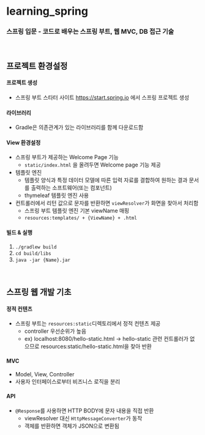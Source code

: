 # learning_spring

### 스프링 입문 - 코드로 배우는 스프링 부트, 웹 MVC, DB 접근 기술  
<br/>

## 프로젝트 환경설정
#### 프로젝트 생성
* 스프링 부트 스타터 사이트 <https://start.spring.io> 에서 스프링 프로젝트 생성

#### 라이브러리
* Gradle은 의존관계가 있는 라이브러리를 함께 다운로드함

#### View 환경설정
* 스프링 부트가 제공하는 Welcome Page 기능  
    * `static/index.html` 을 올려두면 Welcome page 기능 제공
* 템플릿 엔진
    * 템플릿 양식과 특정 데이터 모델에 따른 입력 자료를 결합하여 원하는 결과 문서를 출력하는 소프트웨어(또는 컴포넌트)
    * thymeleaf 템플릿 엔진 사용
* 컨트롤러에서 리턴 값으로 문자를 반환하면 `viewResolver`가 화면을 찾아서 처리함
    * 스프링 부트 템플릿 엔진 기본 viewName 매핑
    * `resources:templates/ + {ViewName} + .html`
    
#### 빌드 & 실행
1. `./gradlew build`
1. `cd build/libs`
1. `java -jar {Name}.jar`
<br/>

## 스프링 웹 개발 기초
#### 정적 컨텐츠
* 스프링 부트는 `resources:static`디렉토리에서 정적 컨텐츠 제공
  * controller 우선순위가 높음
  * ex) localhost:8080/hello-static.html -> hello-static 관련 컨트롤러가 없으므로 resources:static/hello-static.html을 찾아 반환
  
#### MVC
* Model, View, Controller
* 사용자 인터페이스로부터 비즈니스 로직을 분리

#### API
* `@Response`를 사용하면 HTTP BODY에 문자 내용을 직접 반환
  * viewResolver 대신  `HttpMessageConverter`가 동작
  * 객체를 반환하면 객체가 JSON으로 변환됨
  
  
